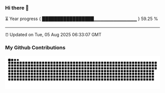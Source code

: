 ### Hi there 👋

⏳ Year progress { █████████████████▁▁▁▁▁▁▁▁▁▁▁▁▁ } 59.25 %

---

⏰ Updated on Tue, 05 Aug 2025 06:33:07 GMT

### My Github Contributions
![](https://raw.githubusercontent.com/iambrc/iambrc/main/assets/github-contribution-grid-snake.svg)

